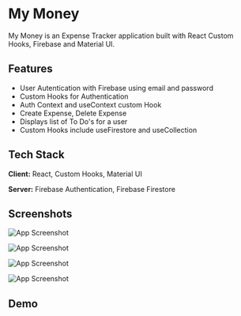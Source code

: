 # My Money

My Money is an Expense Tracker application built with React Custom Hooks, Firebase and Material UI.

## Features

- User Autentication with Firebase using email and password
- Custom Hooks for Authentication
- Auth Context and useContext custom Hook
- Create Expense, Delete Expense
- Displays list of To Do's for a user
- Custom Hooks include useFirestore and useCollection

## Tech Stack

**Client:** React, Custom Hooks, Material UI 

**Server:** Firebase Authentication, Firebase Firestore

## Screenshots

![App Screenshot]()

![App Screenshot]()

![App Screenshot]()

![App Screenshot]()

## Demo
